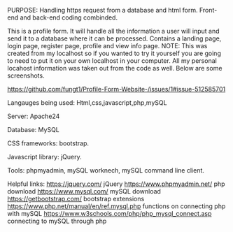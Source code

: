 PURPOSE: Handling https request from a database and html form. Front-end and back-end coding combinded. 

This is a profile form. It will handle all the information a user will input and send it to a database where it can be processed. Contains a landing page, login page, register page, profile and view info page. NOTE: This was created from my localhost so if you wanted to try it yourself you are going to need to put it on your own localhost in your computer. All my personal locahost information was taken out from the code as well. Below are some screenshots.

https://github.com/fungt1/Profile-Form-Website-/issues/1#issue-512585701

Langauges being used: Html,css,javascript,php,mySQL

Server: Apache24 

Database: MySQL 

CSS frameworks: bootstrap. 

Javascript library: jQuery.

Tools: phpmyadmin, mySQL worknech, mySQL command line client.

Helpful links: https://jquery.com/ jQuery https://www.phpmyadmin.net/ php download https://www.mysql.com/ mySQL download https://getbootstrap.com/ bootstrap extensions https://www.php.net/manual/en/ref.mysql.php functions on connecting php with mySQL https://www.w3schools.com/php/php_mysql_connect.asp connecting to mySQL through php
